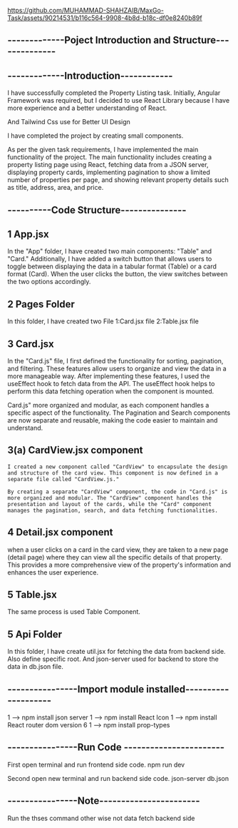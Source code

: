 
https://github.com/MUHAMMAD-SHAHZAIB/MaxGo-Task/assets/90214531/b116c564-9908-4b8d-b18c-df0e8240b89f



## -------------Poject Introduction and Structure--------------

## -------------Introduction------------

I have successfully completed the Property Listing task. Initially, Angular Framework was required, but I decided to use React Library because I have more experience and a better understanding of React.

And Tailwind Css use for Better UI Design

I have completed the project by creating small components.

As per the given task requirements, I have implemented the main functionality of the project. The main functionality includes creating a property listing page using React, fetching data from a JSON server, displaying property cards, implementing pagination to show a limited number of properties per page, and showing relevant property details such as title, address, area, and price.

## ----------Code Structure---------------

## 1 App.jsx

In the "App" folder, I have created two main components: "Table" and "Card." Additionally, I have added a switch button that allows users to toggle between displaying the data in a tabular format (Table) or a card format (Card). When the user clicks the button, the view switches between the two options accordingly.

## 2 Pages Folder

In this folder, I have created two File
1:Card.jsx file
2:Table.jsx file

## 3 Card.jsx

In the "Card.js" file, I first defined the functionality for sorting, pagination, and filtering. These features allow users to organize and view the data in a more manageable way. After implementing these features, I used the useEffect hook to fetch data from the API. The useEffect hook helps to perform this data fetching operation when the component is mounted.

Card.js" more organized and modular, as each component handles a specific aspect of the functionality. The Pagination and Search components are now separate and reusable, making the code easier to maintain and understand.

## 3(a) CardView.jsx component

    I created a new component called "CardView" to encapsulate the design and structure of the card view. This component is now defined in a separate file called "CardView.js."

    By creating a separate "CardView" component, the code in "Card.js" is more organized and modular. The "CardView" component handles the presentation and layout of the cards, while the "Card" component manages the pagination, search, and data fetching functionalities.

## 4 Detail.jsx component

when a user clicks on a card in the card view, they are taken to a new page (detail page) where they can view all the specific details of that property. This provides a more comprehensive view of the property's information and enhances the user experience.

## 5 Table.jsx

The same process is used Table Component.

## 5 Api Folder

In this folder, I have create util.jsx for fetching the data from backend side.
Also define specific root.
And json-server used for backend to store the data in db.json file.

## ----------------Import module installed--------------------

1 --> npm install json server
1 --> npm install React Icon
1 --> npm install React router dom version 6
1 --> npm install prop-types

## ----------------Run Code -----------------------

First open terminal and run frontend side code.
npm run dev

Second open new terminal and run backend side code.
json-server db.json

## ----------------Note-----------------------

Run the thses command other wise not data fetch backend side
